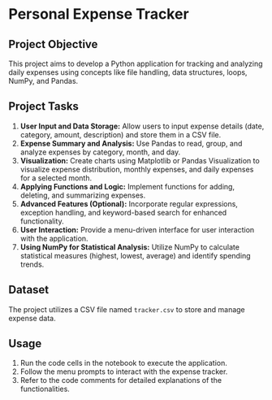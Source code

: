 # Personal Expense Tracker

## Project Objective

This project aims to develop a Python application for tracking and analyzing daily expenses using concepts like file handling, data structures, loops, NumPy, and Pandas.

## Project Tasks

1. **User Input and Data Storage:** Allow users to input expense details (date, category, amount, description) and store them in a CSV file.
2. **Expense Summary and Analysis:** Use Pandas to read, group, and analyze expenses by category, month, and day.
3. **Visualization:** Create charts using Matplotlib or Pandas Visualization to visualize expense distribution, monthly expenses, and daily expenses for a selected month.
4. **Applying Functions and Logic:** Implement functions for adding, deleting, and summarizing expenses.
5. **Advanced Features (Optional):** Incorporate regular expressions, exception handling, and keyword-based search for enhanced functionality.
6. **User Interaction:** Provide a menu-driven interface for user interaction with the application.
7. **Using NumPy for Statistical Analysis:** Utilize NumPy to calculate statistical measures (highest, lowest, average) and identify spending trends.

## Dataset

The project utilizes a CSV file named `tracker.csv` to store and manage expense data.

## Usage

1. Run the code cells in the notebook to execute the application.
2. Follow the menu prompts to interact with the expense tracker.
3. Refer to the code comments for detailed explanations of the functionalities.


